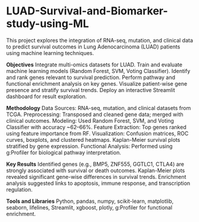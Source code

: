 # LUAD-Survival-and-Biomarker-study-using-ML
This project explores the integration of RNA-seq, mutation, and clinical data to predict survival outcomes in Lung Adenocarcinoma (LUAD) patients using machine learning techniques.

**Objectives**
Integrate multi-omics datasets for LUAD.
Train and evaluate machine learning models (Random Forest, SVM, Voting Classifier).
Identify and rank genes relevant to survival prediction.
Perform pathway and functional enrichment analysis on key genes.
Visualize patient-wise gene presence and stratify survival trends.
Deploy an interactive Streamlit dashboard for result exploration.

**Methodology**
Data Sources: RNA-seq, mutation, and clinical datasets from TCGA.
Preprocessing: Transposed and cleaned gene data; merged with clinical outcomes.
Modeling: Used Random Forest, SVM, and Voting Classifier with accuracy ~62–66%.
Feature Extraction: Top genes ranked using feature importance from RF.
Visualization:
Confusion matrices, ROC curves, boxplots, and clustered heatmaps.
Kaplan-Meier survival plots stratified by gene expression.
Functional Analysis: Performed using g:Profiler for biological pathway interpretation.

**Key Results**
Identified genes (e.g., BMP5, ZNF555, GGTLC1, CTLA4) are strongly associated with survival or death outcomes.
Kaplan-Meier plots revealed significant gene-wise differences in survival trends.
Enrichment analysis suggested links to apoptosis, immune response, and transcription regulation.

**Tools and Libraries**
Python, pandas, numpy, scikit-learn, matplotlib, seaborn, lifelines, Streamlit, xgboost, plotly, g:Profiler for functional enrichment.
